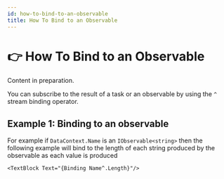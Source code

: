 ```yaml
---
id: how-to-bind-to-an-observable
title: How To Bind to an Observable
---
```



# 👉 How To Bind to an Observable

Content in preparation.

You can subscribe to the result of a task or an observable by using the `^` stream binding operator.

## Example 1: Binding to an observable

For example if `DataContext.Name` is an `IObservable<string>` then the following example will bind to the length of each string produced by the observable as each value is produced

```markup
<TextBlock Text="{Binding Name^.Length}"/>
```
